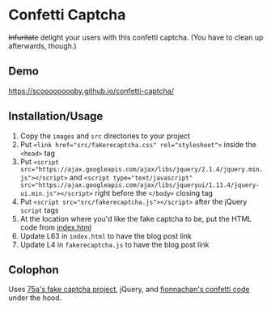 # Confetti Captcha

~~Infuritate~~ delight your users with this confetti captcha. (You have to clean up afterwards, though.)

## Demo

https://scooooooooby.github.io/confetti-captcha/

## Installation/Usage

1. Copy the `images` and `src` directories to your project
2. Put `<link href="src/fakerecaptcha.css" rel="stylesheet">` inside the `<head>` tag
3. Put `<script src="https://ajax.googleapis.com/ajax/libs/jquery/2.1.4/jquery.min.js"></script>`
   and `<script type="text/javascript" src="https://ajax.googleapis.com/ajax/libs/jqueryui/1.11.4/jquery-ui.min.js"></script>` right before the `</body>` closing tag
4. Put `<script src="src/fakerecaptcha.js"></script>` after the jQuery `script` tags
5. At the location where you'd like the fake captcha to be, put the HTML code from [index.html](https://github.com/scooooooooby/kasada/index.html)
6. Update L63 in `index.html` to have the blog post link
7. Update L4 in `fakerecaptcha.js` to have the blog post link

## Colophon

Uses [75a's fake captcha project](https://scooooooooby.github.io/confetti-captcha/), jQuery, and [fionnachan's confetti code](https://codepen.io/fionnachan/pen/EvaqOB) under the hood.

